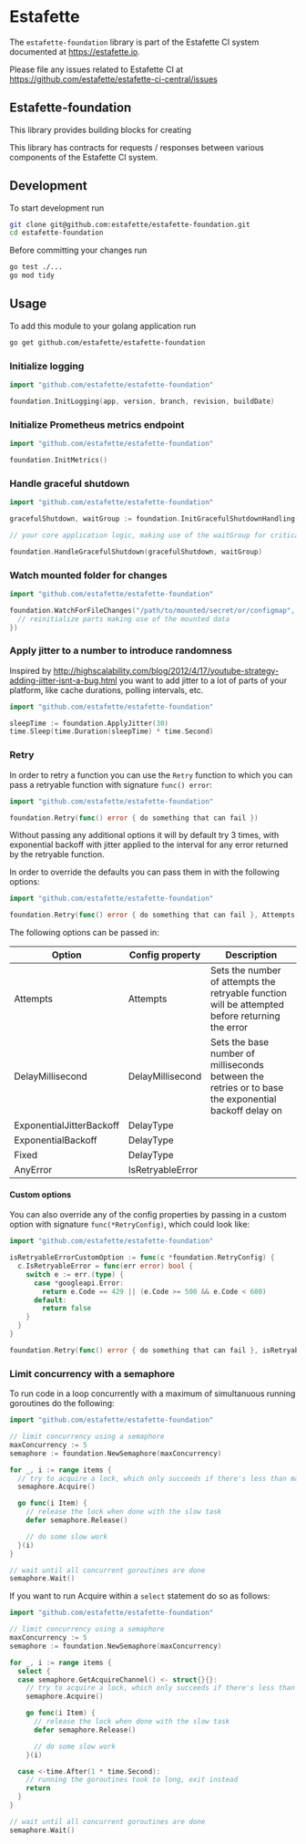 # Estafette

The `estafette-foundation` library is part of the Estafette CI system documented at https://estafette.io.

Please file any issues related to Estafette CI at https://github.com/estafette/estafette-ci-central/issues

## Estafette-foundation

This library provides building blocks for creating

This library has contracts for requests / responses between various components of the Estafette CI system.

## Development

To start development run

```bash
git clone git@github.com:estafette/estafette-foundation.git
cd estafette-foundation
```

Before committing your changes run

```bash
go test ./...
go mod tidy
```

## Usage

To add this module to your golang application run

```bash
go get github.com/estafette/estafette-foundation
```

### Initialize logging

```go
import "github.com/estafette/estafette-foundation"

foundation.InitLogging(app, version, branch, revision, buildDate)
```

### Initialize Prometheus metrics endpoint

```go
import "github.com/estafette/estafette-foundation"

foundation.InitMetrics()
```

### Handle graceful shutdown

```go
import "github.com/estafette/estafette-foundation"

gracefulShutdown, waitGroup := foundation.InitGracefulShutdownHandling()

// your core application logic, making use of the waitGroup for critical sections

foundation.HandleGracefulShutdown(gracefulShutdown, waitGroup)
```


### Watch mounted folder for changes

```go
import "github.com/estafette/estafette-foundation"

foundation.WatchForFileChanges("/path/to/mounted/secret/or/configmap", func(event fsnotify.Event) {
  // reinitialize parts making use of the mounted data
})
```

### Apply jitter to a number to introduce randomness

Inspired by http://highscalability.com/blog/2012/4/17/youtube-strategy-adding-jitter-isnt-a-bug.html you want to add jitter to a lot of parts of your platform, like cache durations, polling intervals, etc.

```go
import "github.com/estafette/estafette-foundation"

sleepTime := foundation.ApplyJitter(30)
time.Sleep(time.Duration(sleepTime) * time.Second)
```

### Retry

In order to retry a function you can use the `Retry` function to which you can pass a retryable function with signature `func() error`:

```go
import "github.com/estafette/estafette-foundation"

foundation.Retry(func() error { do something that can fail })
```

Without passing any additional options it will by default try 3 times, with exponential backoff with jitter applied to the interval for any error returned by the retryable function.

In order to override the defaults you can pass them in with the following options:

```go
import "github.com/estafette/estafette-foundation"

foundation.Retry(func() error { do something that can fail }, Attempts(5), DelayMillisecond(10), Fixed())
```

The following options can be passed in:

| Option   | Config property | Description |
| -------- | --------------- | ----------- |
| Attempts | Attempts        | Sets the number of attempts the retryable function will be attempted before returning the error |
| DelayMillisecond | DelayMillisecond | Sets the base number of milliseconds between the retries or to base the exponential backoff delay on |
| ExponentialJitterBackoff | DelayType |
| ExponentialBackoff | DelayType |
| Fixed | DelayType |
| AnyError | IsRetryableError |

#### Custom options

You can also override any of the config properties by passing in a custom option with signature `func(*RetryConfig)`, which could look like:

```go
import "github.com/estafette/estafette-foundation"

isRetryableErrorCustomOption := func(c *foundation.RetryConfig) {
  c.IsRetryableError = func(err error) bool {
    switch e := err.(type) {
      case *googleapi.Error:
        return e.Code == 429 || (e.Code >= 500 && e.Code < 600)
      default:
        return false
    }
  }
}

foundation.Retry(func() error { do something that can fail }, isRetryableErrorCustomOption)
```

### Limit concurrency with a semaphore

To run code in a loop concurrently with a maximum of simultanuous running goroutines do the following:

```go
import "github.com/estafette/estafette-foundation"

// limit concurrency using a semaphore
maxConcurrency := 5
semaphore := foundation.NewSemaphore(maxConcurrency)

for _, i := range items {
  // try to acquire a lock, which only succeeds if there's less than maxConcurrency active goroutines
  semaphore.Acquire()

  go func(i Item) {
    // release the lock when done with the slow task
    defer semaphore.Release()

    // do some slow work
  }(i)
}

// wait until all concurrent goroutines are done
semaphore.Wait()
```

If you want to run Acquire within a `select` statement do so as follows:

```go
import "github.com/estafette/estafette-foundation"

// limit concurrency using a semaphore
maxConcurrency := 5
semaphore := foundation.NewSemaphore(maxConcurrency)

for _, i := range items {
  select {
  case semaphore.GetAcquireChannel() <- struct{}{}:
    // try to acquire a lock, which only succeeds if there's less than maxConcurrency active goroutines
    semaphore.Acquire()

    go func(i Item) {
      // release the lock when done with the slow task
      defer semaphore.Release()

      // do some slow work
    }(i)

  case <-time.After(1 * time.Second):
    // running the goroutines took to long, exit instead
    return
  }
}

// wait until all concurrent goroutines are done
semaphore.Wait()
```
